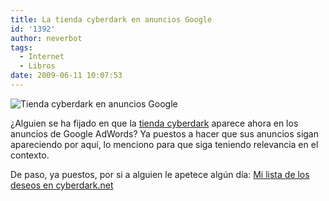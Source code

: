```yaml
---
title: La tienda cyberdark en anuncios Google
id: '1392'
author: neverbot
tags:
  - Internet
  - Libros
date: 2009-06-11 10:07:53
---
```


![Tienda cyberdark en anuncios Google](./tienda_cyberdark.png "Tienda cyberdark en anuncios Google")

¿Alguien se ha fijado en que la [tienda cyberdark](http://tienda.cyberdark.net/) aparece ahora en los anuncios de Google AdWords? Ya puestos a hacer que sus anuncios sigan apareciendo por aquí, lo menciono para que siga teniendo relevancia en el contexto.

De paso, ya puestos, por si a alguien le apetece algún día: [Mi lista de los deseos en cyberdark.net](http://tienda.cyberdark.net/listadeseos/29916/)